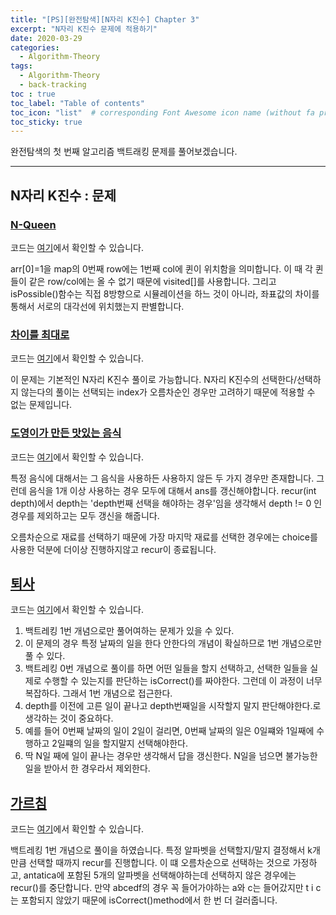 ```yaml
---
title: "[PS][완전탐색][N자리 K진수] Chapter 3"
excerpt: "N자리 K진수 문제에 적용하기"
date: 2020-03-29
categories:
  - Algorithm-Theory
tags:
  - Algorithm-Theory 
  - back-tracking
toc : true
toc_label: "Table of contents"
toc_icon: "list"  # corresponding Font Awesome icon name (without fa prefix)
toc_sticky: true
---
```


완전탐색의 첫 번째 알고리즘 백트래킹 문제를 풀어보겠습니다.   
- - -

## N자리 K진수 : 문제

### [N-Queen](https://www.acmicpc.net/problem/9663)

코드는 [여기](https://gist.github.com/niklasjang/2fa0b46c78e8fc831b019b807b261fd6)에서 확인할 수 있습니다.  

arr[0]=1을 map의 0번째 row에는 1번째 col에 퀸이 위치함을 의미합니다. 이 때 각 퀸들이 같은 row/col에는 올 수 없기 때문에 visited[]를 사용합니다. 그리고 isPossible()함수는 직접 8방향으로 시뮬레이션을 하느 것이 아니라, 좌표값의 차이를 통해서 서로의 대각선에 위치했는지 판별합니다.  

### [차이를 최대로](https://www.acmicpc.net/problem/10819)

코드는 [여기](https://gist.github.com/niklasjang/a5db9d774aad4b4e374902f42751c097)에서 확인할 수 있습니다.  

이 문제는 기본적인 N자리 K진수 풀이로 가능합니다. N자리 K진수의 선택한다/선택하지 않는다의 풀이는 선택되는 index가 오름차순인 경우만 고려하기 때문에 적용할 수 없는 문제입니다.

### [도영이가 만든 맛있는 음식](https://www.acmicpc.net/problem/2961)

코드는 [여기](https://gist.github.com/niklasjang/6c4333c0fd360ad0d421847abf0e470f)에서 확인할 수 있습니다.  

특정 음식에 대해서는 그 음식을 사용하든 사용하지 않든 두 가지 경우만 존재합니다. 그런데 음식을 1개 이상 사용하는 경우 모두에 대해서 ans를 갱신해야합니다. recur(int depth)에서 depth는 'depth번째 선택을 해야하는 경우'임을 생각해서 depth != 0 인 경우를 제외하고는 모두 갱신을 해줍니다.  

오름차순으로 재료를 선택하기 때문에 가장 마지막 재료를 선택한 경우에는 choice를 사용한 덕분에 더이상 진행하지않고 recur이 종료됩니다.  


## [퇴사](https://www.acmicpc.net/problem/14501)

코드는 [여기](https://gist.github.com/niklasjang/6c4333c0fd360ad0d421847abf0e470f)에서 확인할 수 있습니다.  

1. 백트레킹 1번 개념으로만 풀어여하는 문제가 있을 수 있다.
1. 이 문제의 경우 특정 날짜의 일을 한다 안한다의 개념이 확실하므로 1번 개념으로만 풀 수 있다. 
1. 백트레킹 0번 개념으로 풀이를 하면 어떤 일들을 할지 선택하고, 선택한 일들을 실제로 수행할 수 있는지를 판단하는 isCorrect()를 짜야한다. 그런데 이 과정이 너무 복잡하다. 그래서 1번 개념으로 접근한다. 
1. depth를 이전에 고른 일이 끝나고 depth번째일을 시작할지 말지 판단해야한다.로 생각하는 것이 중요하다.
1. 예를 들어 0번째 날짜의 일이 2일이 걸리면, 0번째 날짜의 일은 0일쨰와 1일째에 수행하고 2일쨰의 일을 할지말지 선택해야한다. 
1. 딱 N일 째에 일이 끝나는 경우만 생각해서 답을 갱신한다. N일을 넘으면 불가능한 일을 받아서 한 경우라서 제외한다. 

## [가르침](https://www.acmicpc.net/problem/1062)

코드는 [여기](https://gist.github.com/niklasjang/20ddcc35dacc134b00579431910e865f)에서 확인할 수 있습니다.  

백트레킹 1번 개념으로 풀이을 하였습니다. 특정 알파벳을 선택할지/말지 결정해서 k개만큼 선택할 때까지 recur를 진행합니다. 이 떄 오름차순으로 선택하는 것으로 가정하고, antatica에 포함된 5개의 알파벳을 선택해야하는데 선택하지 않은 경우에는 recur()를 중단합니다. 만약 abcedf의 경우 꼭 들어가야하는 a와 c는 들어갔지만 t i c는 포함되지 않았기 때문에 isCorrect()method에서 한 번 더 걸러줍니다.  



